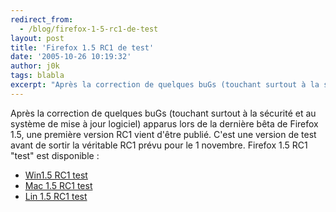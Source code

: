 ```yaml
---
redirect_from:
  - /blog/firefox-1-5-rc1-de-test
layout: post
title: 'Firefox 1.5 RC1 de test'
date: '2005-10-26 10:19:32'
author: j0k
tags: blabla
excerpt: "Après la correction de quelques buGs (touchant surtout à la sécurité et au système de mise à jour logiciel) apparus lors de la dernière bêta de Firefox 1.5, une première version RC1 vient d'être publié. C'est une version de test avant de sortir la véritable RC1 prévu pour le 1 novembre."
---
```


Après la correction de quelques buGs (touchant surtout à la sécurité et au système de mise à jour logiciel) apparus lors de la dernière bêta de Firefox 1.5, une première version RC1 vient d'être publié. C'est une version de test avant de sortir la véritable RC1 prévu pour le 1 novembre.
Firefox 1.5 RC1 "test" est disponible :
* [Win1.5 RC1 test](http://ftp.mozilla.org/pub/mozilla.org/firefox/nightly/2005-10-25-19-mozilla1.8/firefox-1.5.en-US.win32.installer.exe)
* [Mac 1.5 RC1 test](http://ftp.mozilla.org/pub/mozilla.org/firefox/nightly/2005-10-25-19-mozilla1.8/firefox-1.5.en-US.mac.dmg)
* [Lin 1.5 RC1 test](http://ftp.mozilla.org/pub/mozilla.org/firefox/nightly/2005-10-25-19-mozilla1.8/firefox-1.5.en-US.linux-i686.tar.gz)
